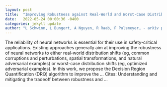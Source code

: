 ```yaml
---
layout: post
title:  "Improving Robustness against Real-World and Worst-Case Distribution Shifts through Decision Region Quantification"
date:   2022-05-24 00:00:36 -0400
categories: jekyll update
author: "L Schwinn, L Bungert, A Nguyen, R Raab, F Pulsmeyer… - arXiv preprint arXiv …, 2022"
---
```

The reliability of neural networks is essential for their use in safety-critical applications. Existing approaches generally aim at improving the robustness of neural networks to either real-world distribution shifts (eg, common corruptions and perturbations, spatial transformations, and natural adversarial examples) or worst-case distribution shifts (eg, optimized adversarial examples). In this work, we propose the Decision Region Quantification (DRQ) algorithm to improve the … Cites: ‪Understanding and mitigating the tradeoff between robustness and …‬